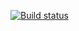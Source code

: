 [![Build status](https://ci.appveyor.com/api/projects/status/77i1xnk3i9tvxjty?svg=true)](https://ci.appveyor.com/project/Nataliya2020/ra-homework-redux)
